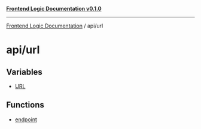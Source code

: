 [**Frontend Logic Documentation v0.1.0**](../../README.md)

***

[Frontend Logic Documentation](../../modules.md) / api/url

# api/url

## Variables

- [URL](variables/URL.md)

## Functions

- [endpoint](functions/endpoint.md)
